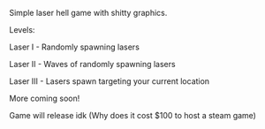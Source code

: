 Simple laser hell game with shitty graphics.


Levels:

Laser I - Randomly spawning lasers

Laser II - Waves of randomly spawning lasers

Laser III - Lasers spawn targeting your current location


More coming soon!



Game will release idk (Why does it cost $100 to host a steam game)